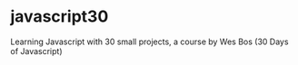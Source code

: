 # javascript30
Learning Javascript with 30 small projects, a course by Wes Bos (30 Days of Javascript)
